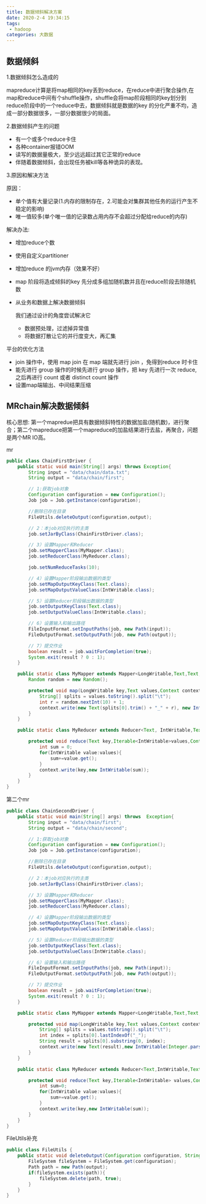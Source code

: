 ```yaml
---
title: 数据倾斜解决方案
date: 2020-2-4 19:34:15
tags:
 - hadoop
categories: 大数据
---
```




## 数据倾斜

1.数据倾斜怎么造成的

mapreduce计算是将map相同的key丢到reduce，在reduce中进行聚合操作,在map和reduce中间有个shuffle操作，shuffle会将map阶段相同的key划分到reduce阶段中的一个reduce中去，数据倾斜就是数据的key 的分化严重不均，造成一部分数据很多，一部分数据很少的局面。



2.数据倾斜产生的问题

- 有一个或多个reduce卡住
- 各种container报错OOM
- 读写的数据量极大，至少远远超过其它正常的reduce
- 伴随着数据倾斜，会出现任务被kill等各种诡异的表现。



3.原因和解决方法

原因：

- 单个值有大量记录(1.内存的限制存在，2.可能会对集群其他任务的运行产生不稳定的影响)
- 唯一值较多(单个唯一值的记录数占用内存不会超过分配给reduce的内存)

解决办法:

- 增加reduce个数

- 使用自定义partitioner

- 增加reduce 的jvm内存（效果不好）

- map 阶段将造成倾斜的key 先分成多组加随机数并且在reduce阶段去除随机数

- 从业务和数据上解决数据倾斜

  我们通过设计的角度尝试解决它

  - 数据预处理，过滤掉异常值
  - 将数据打散让它的并行度变大，再汇集

平台的优化方法

- join 操作中，使用 map join 在 map 端就先进行 join ，免得到reduce 时卡住
- 能先进行 group 操作的时候先进行 group 操作，把 key 先进行一次 reduce,之后再进行 count 或者 distinct count 操作
- 设置map端输出、中间结果压缩



## MRchain解决数据倾斜

核心思想: 第一个mapredue把具有数据倾斜特性的数据加盐(随机数)，进行聚合；第二个mapreduce把第一个mapreduce的加盐结果进行去盐，再聚合，问题是两个MR IO高。

mr

```java
public class ChainFirstDriver {
    public static void main(String[] args) throws Exception{
        String input = "data/chain/data.txt";
        String output = "data/chain/first";

        // 1:获取job对象
        Configuration configuration = new Configuration();
        Job job = Job.getInstance(configuration);

        //删除已存在目录
        FileUtils.deleteOutput(configuration,output);

        // 2：本job对应执行的主类
        job.setJarByClass(ChainFirstDriver.class);

        // 3）设置Mapper和Reducer
        job.setMapperClass(MyMapper.class);
        job.setReducerClass(MyReducer.class);

        job.setNumReduceTasks(10);

        // 4）设置Mapper阶段输出数据的类型
        job.setMapOutputKeyClass(Text.class);
        job.setMapOutputValueClass(IntWritable.class);

        // 5）设置Reducer阶段输出数据的类型
        job.setOutputKeyClass(Text.class);
        job.setOutputValueClass(IntWritable.class);

        // 6）设置输入和输出路径
        FileInputFormat.setInputPaths(job, new Path(input));
        FileOutputFormat.setOutputPath(job, new Path(output));

        // 7）提交作业
        boolean result = job.waitForCompletion(true);
        System.exit(result ? 0 : 1);
    }

    public static class MyMapper extends Mapper<LongWritable,Text,Text,IntWritable>{
        Random random = new Random();

        protected void map(LongWritable key,Text values,Context context) throws IOException, InterruptedException {
            String[] splits = values.toString().split("\t");
            int r = random.nextInt(10) + 1;
            context.write(new Text(splits[0].trim() + "_" + r), new IntWritable(Integer.parseInt(splits[1])));
        }
    }

    public static class MyReducer extends Reducer<Text, IntWritable,Text,IntWritable>{

        protected void reduce(Text key,Iterable<IntWritable>values,Context context) throws IOException, InterruptedException {
            int sum = 0;
            for(IntWritable value:values){
                sum+=value.get();
            }
            context.write(key,new IntWritable(sum));
        }
    }
}
```



第二个mr

```java
public class ChainSecondDriver {
    public static void main(String[] args) throws  Exception{
        String input = "data/chain/first";
        String output = "data/chain/second";

        // 1:获取job对象
        Configuration configuration = new Configuration();
        Job job = Job.getInstance(configuration);

        //删除已存在目录
        FileUtils.deleteOutput(configuration,output);

        // 2：本job对应执行的主类
        job.setJarByClass(ChainFirstDriver.class);

        // 3）设置Mapper和Reducer
        job.setMapperClass(MyMapper.class);
        job.setReducerClass(MyReducer.class);

        // 4）设置Mapper阶段输出数据的类型
        job.setMapOutputKeyClass(Text.class);
        job.setMapOutputValueClass(IntWritable.class);

        // 5）设置Reducer阶段输出数据的类型
        job.setOutputKeyClass(Text.class);
        job.setOutputValueClass(IntWritable.class);

        // 6）设置输入和输出路径
        FileInputFormat.setInputPaths(job, new Path(input));
        FileOutputFormat.setOutputPath(job, new Path(output));

        // 7）提交作业
        boolean result = job.waitForCompletion(true);
        System.exit(result ? 0 : 1);
    }

    public static class MyMapper extends Mapper<LongWritable,Text,Text,IntWritable>{

        protected void map(LongWritable key,Text values,Context context) throws IOException, InterruptedException {
            String[] splits = values.toString().split("\t");
            int index = splits[0].lastIndexOf("_");
            String result = splits[0].substring(0, index);
            context.write(new Text(result),new IntWritable(Integer.parseInt(splits[1])));
        }
    }

    public static class MyReducer extends Reducer<Text,IntWritable,Text,IntWritable>{

        protected void reduce(Text key,Iterable<IntWritable> values,Context context) throws IOException, InterruptedException {
            int sum=0;
            for(IntWritable value:values){
                sum+=value.get();
            }
            context.write(key,new IntWritable(sum));
        }
    }
}
```



FileUtils补充

```java
public class FileUtils {
    public static void deleteOutput(Configuration configuration, String output) throws Exception{
        FileSystem fileSystem = FileSystem.get(configuration);
        Path path = new Path(output);
        if(fileSystem.exists(path)){
            fileSystem.delete(path, true);
        }
    }
}
```

